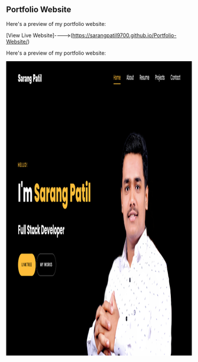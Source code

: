 ## Portfolio Website

Here's a preview of my portfolio website:

[View Live Website]---->(https://sarangpatil9700.github.io/Portfolio-Website/)

Here's a preview of my portfolio website:

<img src="https://github.com/SarangPatil9700/Portfolio-Website/blob/main/screenshots/Screenshot%20(17).png" alt="Portfolio Website Screenshot" height="800" width="1000">
